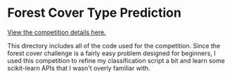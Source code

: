 # Forest Cover Type Prediction

<a href="http://www.kaggle.com/c/forest-cover-type-prediction">View the competition details here.</a><br/>

This directory includes all of the code used for the competition.  Since the forest cover challenge is a fairly easy problem designed for beginners, I used this competition to refine my classification script a bit and learn some scikit-learn APIs that I wasn't overly familiar with.